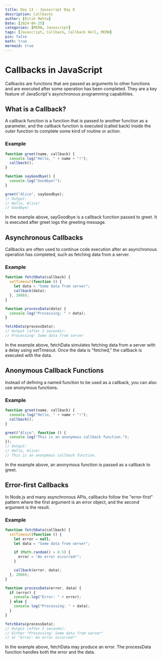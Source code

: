 ```yaml
---
title: Day 13 - Javascript Day 8
description: Callbacks
author: [Ritik Mehta]
Date: [2024-06-25]
categories: [MERN, Javascript]
tags: [Javascript, Callback, Callback Hell, MERN]
pin: false
math: true
mermaid: true
---
```


# Callbacks in JavaScript

Callbacks are functions that are passed as arguments to other functions and are executed after some operation has been completed. They are a key feature of JavaScript's asynchronous programming capabilities.

## What is a Callback?

A callback function is a function that is passed to another function as a parameter, and the callback function is executed (called back) inside the outer function to complete some kind of routine or action.

### Example

```javascript
function greet(name, callback) {
  console.log("Hello, " + name + "!");
  callback();
}

function sayGoodbye() {
  console.log("Goodbye!");
}

greet("Alice", sayGoodbye);
// Output:
// Hello, Alice!
// Goodbye!
```

In the example above, sayGoodbye is a callback function passed to greet. It is executed after greet logs the greeting message.

## Asynchronous Callbacks

Callbacks are often used to continue code execution after an asynchronous operation has completed, such as fetching data from a server.

### Example

```javascript
function fetchData(callback) {
  setTimeout(function () {
    let data = "Some data from server";
    callback(data);
  }, 2000);
}

function processData(data) {
  console.log("Processing: " + data);
}

fetchData(processData);
// Output (after 2 seconds):
// Processing: Some data from server
```

In the example above, fetchData simulates fetching data from a server with a delay using setTimeout. Once the data is "fetched," the callback is executed with the data.

## Anonymous Callback Functions

Instead of defining a named function to be used as a callback, you can also use anonymous functions.

### Example

```javascript
function greet(name, callback) {
  console.log("Hello, " + name + "!");
  callback();
}

greet("Alice", function () {
  console.log("This is an anonymous callback function.");
});
// Output:
// Hello, Alice!
// This is an anonymous callback function.
```

In the example above, an anonymous function is passed as a callback to greet.

## Error-first Callbacks

In Node.js and many asynchronous APIs, callbacks follow the "error-first" pattern where the first argument is an error object, and the second argument is the result.

### Example

```javascript
function fetchData(callback) {
  setTimeout(function () {
    let error = null;
    let data = "Some data from server";

    if (Math.random() > 0.5) {
      error = "An error occurred!";
    }

    callback(error, data);
  }, 2000);
}

function processData(error, data) {
  if (error) {
    console.log("Error: " + error);
  } else {
    console.log("Processing: " + data);
  }
}

fetchData(processData);
// Output (after 2 seconds):
// Either "Processing: Some data from server"
// or "Error: An error occurred!"
```

In the example above, fetchData may produce an error. The processData function handles both the error and the data.

